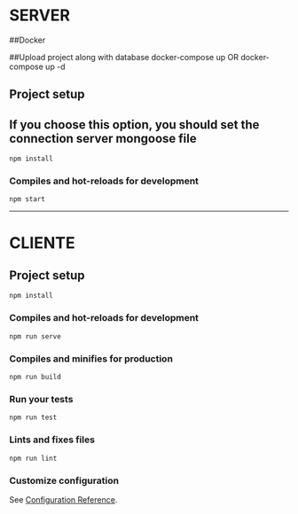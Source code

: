 # SERVER

##Docker 

##Upload project along with database
docker-compose up OR docker-compose up -d

## Project setup
## If you choose this option, you should set the connection server mongoose file

```
npm install
```

### Compiles and hot-reloads for development
```
npm start
```
---------------------------------------------------------------------------------------------------------
# CLIENTE

## Project setup
```
npm install
```

### Compiles and hot-reloads for development
```
npm run serve
```

### Compiles and minifies for production
```
npm run build
```

### Run your tests
```
npm run test
```

### Lints and fixes files
```
npm run lint
```

### Customize configuration
See [Configuration Reference](https://cli.vuejs.org/config/).




